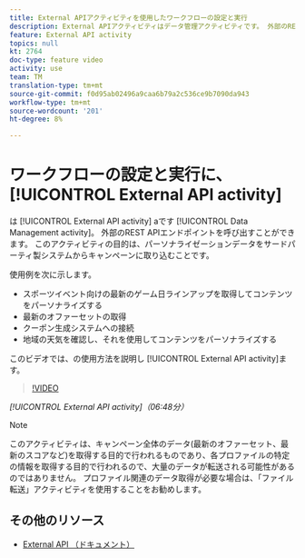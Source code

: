 ```yaml
---
title: External APIアクティビティを使用したワークフローの設定と実行
description: External APIアクティビティはデータ管理アクティビティです。 外部のREST APIエンドポイントを呼び出すことができます。 このアクティビティの目的は、パーソナライゼーションデータをサードパーティ製システムからキャンペーンに取り込むことです。
feature: External API activity
topics: null
kt: 2764
doc-type: feature video
activity: use
team: TM
translation-type: tm+mt
source-git-commit: f0d95ab02496a9caa6b79a2c536ce9b7090da943
workflow-type: tm+mt
source-wordcount: '201'
ht-degree: 8%

---
```



# ワークフローの設定と実行に、 [!UICONTROL External API activity]

は [!UICONTROL External API activity] aです [!UICONTROL Data Management activity]。 外部のREST APIエンドポイントを呼び出すことができます。 このアクティビティの目的は、パーソナライゼーションデータをサードパーティ製システムからキャンペーンに取り込むことです。

使用例を次に示します。

* スポーツイベント向けの最新のゲーム日ラインアップを取得してコンテンツをパーソナライズする
* 最新のオファーセットの取得
* クーポン生成システムへの接続
* 地域の天気を確認し、それを使用してコンテンツをパーソナライズする

このビデオでは、の使用方法を説明し [!UICONTROL External API activity]ます。

>[!VIDEO](https://video.tv.adobe.com/v/28200/?quality=12)

*[!UICONTROL External API activity]（06:48分）*

>[!NOTE]
>
>このアクティビティは、キャンペーン全体のデータ(最新のオファーセット、最新のスコアなど)を取得する目的で行われるものであり、各プロファイルの特定の情報を取得する目的で行われるので、大量のデータが転送される可能性があるのではありません。 プロファイル関連のデータ取得が必要な場合は、「ファイル転送」アクティビティを使用することをお勧めします。

## その他のリソース

* [External API （ドキュメント）](https://docs.adobe.com/content/help/en/campaign-standard/using/managing-processes-and-data/data-management-activities/external-api.html)

